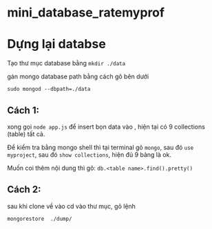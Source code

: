 # mini_database_ratemyprof

# Dựng lại databse

Tạo thư mục database bằng `mkdir ./data`

gán mongo database path bằng cách gõ bên dưới
```
sudo mongod --dbpath=./data
```
## Cách 1:
xong gọi `node app.js` để insert bọn data vào , hiện tại có 9 collections (table) tất cả.

Để kiểm tra bằng mongo shell thì tại terminal gõ `mongo`, sau đó `use myproject`, sau đó `show collections`, hiện đủ 9 bảng là ok.

Muốn coi thêm nội dung thì gõ: `db.<table name>.find().pretty()`

## Cách 2: 
sau khi clone về vào cd vào thư mục, gõ lệnh 
```
mongorestore  ./dump/
```
